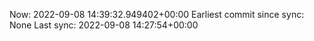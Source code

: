 Now: 2022-09-08 14:39:32.949402+00:00 Earliest commit since sync: None Last sync: 2022-09-08 14:27:54+00:00
